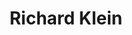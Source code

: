 ---
title: "Richard Klein"
presenter_id: richard_klein
permalink: /member_full_publications/richard_klein
layout: member_all_publications
---